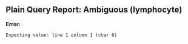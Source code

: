## Plain Query Report: Ambiguous (lymphocyte)

**Error:**
```
Expecting value: line 1 column 1 (char 0)
```